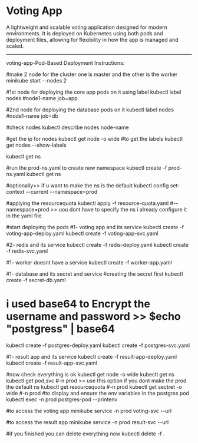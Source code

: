 # Voting App

A lightweight and scalable voting application designed for modern environments. It is deployed on Kubernetes using both pods and deployment files, allowing for flexibility in how the app is managed and scaled.

---
voting-app-Pod-Based Deployment Instructions:

#make 2 node for the cluster one is master and the other is the worker
minikube start --nodes 2

#1st node for deploying the core app pods on it using label
kubectl label nodes #node1-name job=app 

#2nd node for deploying the database pods on it
kubectl label nodes #node1-name job=db

#check nodes
kubectl describe nodes node-name

#get the ip for nodes
kubectl get node -o  wide
#to get the labels
kubectl get nodes --show-labels

kubectl get ns

#run the prod-ns.yaml to create new namespace
kubectl create -f prod-ns.yaml
kubectl get ns

#optionally>> if u want to make the ns is the default
kubectl config set-context --current --namespace=prod

#applying the resourcequota
kubectl apply -f resource-quota.yaml #--namespace=prod >> uou dont have to specify the ns i already configure it in the yaml file

#start deploying the pods
#1- voting app and its service
kubectl create -f voting-app-deploy.yaml
kubectl create -f voting-app-svc.yaml

#2- redis and its service
kubectl create -f redis-deploy.yaml
kubectl create -f redis-svc.yaml

#1- worker doesnt have a service
kubectl create -f worker-app.yaml


#1- database and its secret and service
#creating the secret first
kubectl create -f secret-db.yaml
# i used base64 to Encrypt the username and password >> $echo "postgress" | base64

kubectl create -f postgres-deploy.yaml
kubectl create -f postgres-svc.yaml

#1- result app and its service
kubectl create -f result-app-deploy.yaml
kubectl create -f result-app-svc.yaml

#now check everything is ok
kubectl get node -o wide
kubectl get ns
kubectl get pod,svc #-n prod >> use this option if you dont make the prod the default ns
kubectl get resourcequota #-n prod 
kubectl get sectret -o wide #-n prod 
#to display and ensure the env variables in the postgres pod
kubectl exec -n prod postgres-pod --printenv

#to access the voting app
minikube service -n prod voting-svc --url

#to access the result app
minikube service -n prod result-svc --url

#if you finished you can delete everything now
kubectl delete -f .

